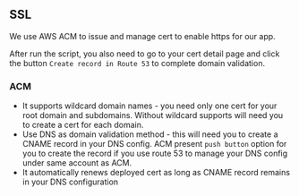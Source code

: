 ## SSL

We use AWS ACM to issue and manage cert to enable https for our app.

After run the script, you also need to go to your cert detail page and click the button `Create record in Route 53` to complete domain validation.

### ACM

- It supports wildcard domain names - you need only one cert for your root domain and subdomains. Without wildcard supports will need you to create a cert for each domain.
- Use DNS as domain validation method - this will need you to create a CNAME record in your DNS config. ACM present `push button` option for you to create the record if you use route 53 to manage your DNS config under same account as ACM.
- It automatically renews deployed cert as long as CNAME record remains in your DNS configuration
